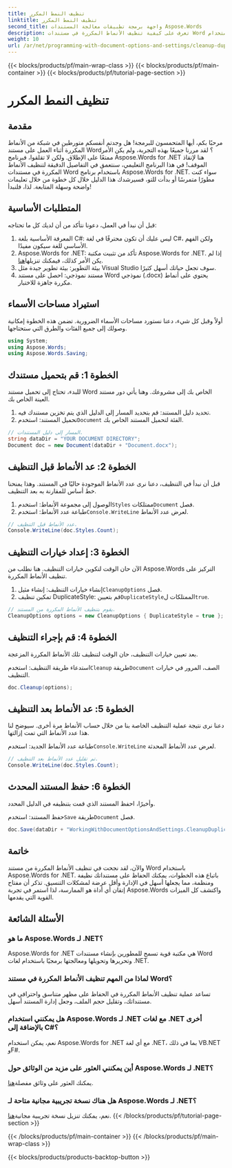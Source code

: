 ```yaml
---
title: تنظيف النمط المكرر
linktitle: تنظيف النمط المكرر
second_title: واجهة برمجة تطبيقات معالجة المستندات Aspose.Words
description: تعرف على كيفية تنظيف الأنماط المكررة في مستندات Word الخاصة بك باستخدام Aspose.Words لـ .NET من خلال دليلنا الشامل خطوة بخطوة.
weight: 10
url: /ar/net/programming-with-document-options-and-settings/cleanup-duplicate-style/
---
```


{{< blocks/products/pf/main-wrap-class >}}
{{< blocks/products/pf/main-container >}}
{{< blocks/products/pf/tutorial-page-section >}}

# تنظيف النمط المكرر

## مقدمة

مرحبًا بكم، أيها المتحمسون للبرمجة! هل وجدتم أنفسكم متورطين في شبكة من الأنماط المكررة أثناء العمل على مستند Word؟ لقد مررنا جميعًا بهذه التجربة، ولم يكن الأمر ممتعًا على الإطلاق. ولكن لا تقلقوا، فبرنامج Aspose.Words for .NET هنا لإنقاذ الموقف! في هذا البرنامج التعليمي، سنتعمق في التفاصيل الدقيقة لتنظيف الأنماط المكررة في مستندات Word باستخدام برنامج Aspose.Words for .NET. سواء كنت مطورًا متمرسًا أو بدأت للتو، فسيرشدك هذا الدليل خلال كل خطوة من خلال تعليمات واضحة وسهلة المتابعة. لذا، فلنبدأ!

## المتطلبات الأساسية

قبل أن نبدأ في العمل، دعونا نتأكد من أن لديك كل ما تحتاجه:

1. المعرفة الأساسية بلغة C#: ليس عليك أن تكون محترفًا في لغة C#، ولكن الفهم الأساسي للغة سيكون مفيدًا.
2. Aspose.Words for .NET: تأكد من تثبيت مكتبة Aspose.Words for .NET. إذا لم يكن الأمر كذلك، فيمكنك تنزيلها[هنا](https://releases.aspose.com/words/net/).
3. بيئة التطوير: بيئة تطوير جيدة مثل Visual Studio سوف تجعل حياتك أسهل كثيرًا.
4. مستند نموذجي: احصل على مستند Word نموذجي (.docx) يحتوي على أنماط مكررة جاهزة للاختبار.

## استيراد مساحات الأسماء

أولاً وقبل كل شيء، دعنا نستورد مساحات الأسماء الضرورية. تضمن هذه الخطوة إمكانية وصولك إلى جميع الفئات والطرق التي ستحتاجها.

```csharp
using System;
using Aspose.Words;
using Aspose.Words.Saving;
```

## الخطوة 1: قم بتحميل مستندك

للبدء، تحتاج إلى تحميل مستند Word الخاص بك إلى مشروعك. وهنا يأتي دور مستند العينة الخاص بك.

1. تحديد دليل المستند: قم بتحديد المسار إلى الدليل الذي يتم تخزين مستندك فيه.
2.  تحميل المستند: استخدم`Document` الفئة لتحميل المستند الخاص بك.

```csharp
// المسار إلى دليل المستندات.
string dataDir = "YOUR DOCUMENT DIRECTORY";
Document doc = new Document(dataDir + "Document.docx");
```

## الخطوة 2: عد الأنماط قبل التنظيف

قبل أن نبدأ في التنظيف، دعنا نرى عدد الأنماط الموجودة حاليًا في المستند. وهذا يمنحنا خط أساس للمقارنة به بعد التنظيف.

1.  الوصول إلى مجموعة الأنماط: استخدم`Styles` ممتلكات`Document` فصل.
2. طباعة عدد الأنماط: استخدم`Console.WriteLine` لعرض عدد الأنماط.

```csharp
// عدد الأنماط قبل التنظيف.
Console.WriteLine(doc.Styles.Count);
```

## الخطوة 3: إعداد خيارات التنظيف

الآن حان الوقت لتكوين خيارات التنظيف. هنا نطلب من Aspose.Words التركيز على تنظيف الأنماط المكررة.

1.  إنشاء خيارات التنظيف: إنشاء مثيل`CleanupOptions` فصل.
2.  تمكين تنظيف DuplicateStyle: قم بتعيين`DuplicateStyle`الممتلكات ل`true`.

```csharp
// يقوم بتنظيف الأنماط المكررة من المستند.
CleanupOptions options = new CleanupOptions { DuplicateStyle = true };
```

## الخطوة 4: قم بإجراء التنظيف

بعد تعيين خيارات التنظيف، حان الوقت لتنظيف تلك الأنماط المكررة المزعجة.

 استدعاء طريقة التنظيف: استخدم`Cleanup` طريقة`Document` الصف، المرور في خيارات التنظيف.

```csharp
doc.Cleanup(options);
```

## الخطوة 5: عد الأنماط بعد التنظيف

دعنا نرى نتيجة عملية التنظيف الخاصة بنا من خلال حساب الأنماط مرة أخرى. سيوضح لنا هذا عدد الأنماط التي تمت إزالتها.

 طباعة عدد الأنماط الجديد: استخدم`Console.WriteLine` لعرض عدد الأنماط المحدثة.

```csharp
// تم تقليل عدد الأنماط بعد التنظيف.
Console.WriteLine(doc.Styles.Count);
```

## الخطوة 6: حفظ المستند المحدث

وأخيرًا، احفظ المستند الذي قمت بتنظيفه في الدليل المحدد.

 حفظ المستند: استخدم`Save` طريقة`Document` فصل.

```csharp
doc.Save(dataDir + "WorkingWithDocumentOptionsAndSettings.CleanupDuplicateStyle.docx");
```

## خاتمة

والآن، لقد نجحت في تنظيف الأنماط المكررة من مستند Word باستخدام Aspose.Words for .NET. باتباع هذه الخطوات، يمكنك الحفاظ على مستنداتك نظيفة ومنظمة، مما يجعلها أسهل في الإدارة وأقل عرضة لمشكلات التنسيق. تذكر أن مفتاح إتقان أي أداة هو الممارسة، لذا استمر في تجربة Aspose.Words واكتشف كل الميزات القوية التي يقدمها.

## الأسئلة الشائعة

### ما هو Aspose.Words لـ .NET؟
Aspose.Words for .NET هي مكتبة قوية تسمح للمطورين بإنشاء مستندات Word وتحريرها وتحويلها ومعالجتها برمجيًا باستخدام لغات .NET.

### لماذا من المهم تنظيف الأنماط المكررة في مستند Word؟
تساعد عملية تنظيف الأنماط المكررة في الحفاظ على مظهر متناسق واحترافي في مستنداتك، وتقليل حجم الملف، وجعل إدارة المستند أسهل.

### هل يمكنني استخدام Aspose.Words لـ .NET مع لغات .NET أخرى بالإضافة إلى C#؟
نعم، يمكن استخدام Aspose.Words for .NET مع أي لغة .NET، بما في ذلك VB.NET وF#.

### أين يمكنني العثور على مزيد من الوثائق حول Aspose.Words لـ .NET؟
 يمكنك العثور على وثائق مفصلة[هنا](https://reference.aspose.com/words/net/).

### هل هناك نسخة تجريبية مجانية متاحة لـ Aspose.Words لـ .NET؟
 نعم، يمكنك تنزيل نسخة تجريبية مجانية[هنا](https://releases.aspose.com/).
{{< /blocks/products/pf/tutorial-page-section >}}

{{< /blocks/products/pf/main-container >}}
{{< /blocks/products/pf/main-wrap-class >}}

{{< blocks/products/products-backtop-button >}}
